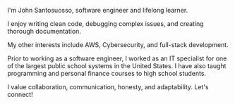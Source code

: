 I'm John Santosuosso, software engineer and lifelong learner.

I enjoy writing clean code, debugging complex issues, and creating thorough documentation.

My other interests include AWS, Cybersecurity, and full-stack development.

Prior to working as a software engineer, I worked as an IT specialist for one of the largest public school systems in the United States.  I have also taught programming and personal finance courses to high school students.

I value collaboration, communication, honesty, and adaptability. Let's connect!
